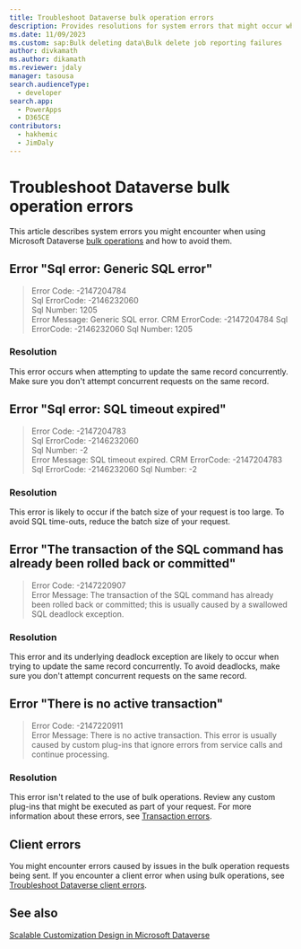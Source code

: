```yaml
---
title: Troubleshoot Dataverse bulk operation errors
description: Provides resolutions for system errors that might occur while using bulk operations with Microsoft Dataverse.
ms.date: 11/09/2023
ms.custom: sap:Bulk deleting data\Bulk delete job reporting failures
author: divkamath
ms.author: dikamath
ms.reviewer: jdaly
manager: tasousa
search.audienceType: 
  - developer
search.app: 
  - PowerApps
  - D365CE
contributors: 
  - hakhemic
  - JimDaly
---
```

# Troubleshoot Dataverse bulk operation errors

This article describes system errors you might encounter when using Microsoft Dataverse [bulk operations](/power-apps/developer/data-platform/bulk-operations) and how to avoid them.

## Error "Sql error: Generic SQL error"

> Error Code: -2147204784  
> Sql ErrorCode: -2146232060  
> Sql Number: 1205  
> Error Message: Generic SQL error. CRM ErrorCode: -2147204784 Sql ErrorCode: -2146232060 Sql Number: 1205

### Resolution

This error occurs when attempting to update the same record concurrently. Make sure you don't attempt concurrent requests on the same record.

## Error "Sql error: SQL timeout expired"

> Error Code: -2147204783  
> Sql ErrorCode: -2146232060  
> Sql Number: -2  
> Error Message: SQL timeout expired. CRM ErrorCode: -2147204783 Sql ErrorCode: -2146232060 Sql Number: -2

### Resolution

This error is likely to occur if the batch size of your request is too large. To avoid SQL time-outs, reduce the batch size of your request.

## Error "The transaction of the SQL command has already been rolled back or committed"

> Error Code: -2147220907  
> Error Message: The transaction of the SQL command has already been rolled back or committed; this is usually caused by a swallowed SQL deadlock exception.

### Resolution

This error and its underlying deadlock exception are likely to occur when trying to update the same record concurrently. To avoid deadlocks, make sure you don't attempt concurrent requests on the same record.

## Error "There is no active transaction"

> Error Code: -2147220911  
> Error Message: There is no active transaction. This error is usually caused by custom plug-ins that ignore errors from service calls and continue processing.

### Resolution

This error isn't related to the use of bulk operations. Review any custom plug-ins that might be executed as part of your request. For more information about these errors, see [Transaction errors](dataverse-plug-ins-errors.md#transaction-errors).

## Client errors

You might encounter errors caused by issues in the bulk operation requests being sent. If you encounter a client error when using bulk operations, see [Troubleshoot Dataverse client errors](client-errors.md).

## See also

[Scalable Customization Design in Microsoft Dataverse](/power-apps/developer/data-platform/scalable-customization-design/overview)
